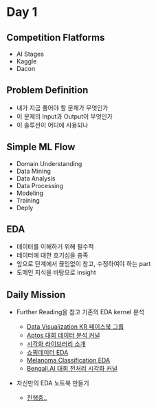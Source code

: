 # Day 1
## Competition Flatforms
- AI Stages
- Kaggle
- Dacon

## Problem Definition
- 내가 지금 풀어야 할 문제가 무엇인가
- 이 문제의 Input과 Output이 무엇인가
- 이 솔루션이 어디에 사용되나

## Simple ML Flow

- Domain Understanding
- Data Mining
- Data Analysis
- Data Processing
- Modeling 
- Training
- Deply

## EDA

- 데이터를 이해하기 위해 필수적
- 데이터에 대한 호기심을 충족
- 앞으로 단계에서 끊임없이 참고, 수정하여야 하는 part
- 도메인 지식을 바탕으로 insight

## Daily Mission

- Further Reading을 참고 기존의 EDA kernel 분석
  - [Data Visualization KR 페이스북 그룹](https://www.facebook.com/groups/2542191496047967?group_view_referrer=search)
  - [Aptos 대회 데이터 분석 커널](https://www.kaggle.com/ratthachat/aptos-eye-preprocessing-in-diabetic-retinopathy)
  - [시각화 라이브러리 소개](https://mode.com/blog/python-data-visualization-libraries/)
  - [쇼핑데이터 EDA](https://www.kaggle.com/ishandutta/v5-shopee-indepth-eda-one-stop-for-all-your-needs)
  - [Melanoma Classification EDA](https://www.kaggle.com/andradaolteanu/siim-melanoma-competition-eda-augmentations)
  - [Bengali.AI 대회 전처리 시각화 커널](https://www.kaggle.com/haqishen/gridmask)

- 자신만의 EDA 노트북 만들기
  - [진행중..]()



